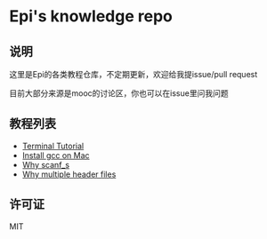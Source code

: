 # Epi's knowledge repo

## 说明

这里是Epi的各类教程仓库，不定期更新，欢迎给我提issue/pull request

目前大部分来源是mooc的讨论区，你也可以在issue里问我问题

## 教程列表

* [Terminal Tutorial](https://github.com/m4XEp1/Epis-Knowledge-Repo/tree/master/Terminal%20Tutorial/README.md)
* [Install gcc on Mac](https://github.com/m4XEp1/Epis-Knowledge-Repo/tree/master/Install%20gcc%20on%20Mac/README.md)
* [Why scanf_s](https://github.com/m4XEp1/Epis-Knowledge-Repo/blob/master/Why%20scanf_s/README.md)
* [Why multiple header files](https://github.com/m4XEp1/Epis-Knowledge-Repo/blob/master/Why%20multipul%20header%files/README.md)

## 许可证

MIT